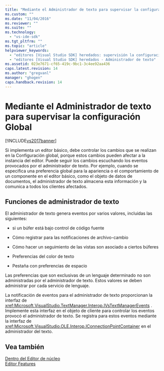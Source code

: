 ```yaml
---
title: "Mediante el Administrador de texto para supervisar la configuraci&#243;n Global | Microsoft Docs"
ms.custom: ""
ms.date: "11/04/2016"
ms.reviewer: ""
ms.suite: ""
ms.technology: 
  - "vs-ide-sdk"
ms.tgt_pltfrm: ""
ms.topic: "article"
helpviewer_keywords: 
  - "editores [Visual Studio SDK] heredados: supervisión la configuración global"
  - "editores [Visual Studio SDK] heredados - Administrador de texto"
ms.assetid: 023e7671-cf65-419c-9bc1-3c4ee92aa436
caps.latest.revision: 14
ms.author: "gregvanl"
manager: "ghogen"
caps.handback.revision: 14
---
```

# Mediante el Administrador de texto para supervisar la configuraci&#243;n Global
[!INCLUDE[vs2017banner](../code-quality/includes/vs2017banner.md)]

Si implementa un editor básico, debe controlar los cambios que se realizan en la Configuración global, porque estos cambios pueden afectar a la instancia del editor.  Puede seguir los cambios escuchando los eventos provocados por el administrador de texto.  Por ejemplo, cuando se especifica una preferencia global para la apariencia o el comportamiento de un componente en el editor básico, como el objeto de datos de documentos, el administrador de texto almacena esta información y la comunica a todos los clientes afectados.  
  
## Funciones de administrador de texto  
 El administrador de texto genera eventos por varios valores, incluidas las siguientes:  
  
-   si un búfer está bajo control de código fuente  
  
-   Cómo registrar para las notificaciones de archivo\-cambio  
  
-   Cómo hacer un seguimiento de las vistas son asociado a ciertos búferes  
  
-   Preferencias del color de texto  
  
-   Pestaña con preferencias de espacio  
  
 Las preferencias que son exclusivas de un lenguaje determinado no son administradas por el administrador de texto.  Estos valores se deben administrar por cada servicio de lenguaje.  
  
 La notificación de eventos para el administrador de texto proporcionan la interfaz de <xref:Microsoft.VisualStudio.TextManager.Interop.IVsTextManagerEvents> .  Implemente esta interfaz en el objeto de cliente para controlar los eventos provocó el administrador de texto.  Se registra para estos eventos mediante la interfaz de <xref:Microsoft.VisualStudio.OLE.Interop.IConnectionPointContainer> en el administrador del texto.  
  
## Vea también  
 [Dentro del Editor de núcleo](../extensibility/inside-the-core-editor.md)   
 [Editor Features](http://msdn.microsoft.com/es-es/bdac940d-1f14-4019-a01f-fd0bb3dc7198)